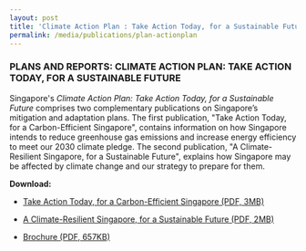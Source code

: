 ```yaml
---
layout: post
title: 'Climate Action Plan : Take Action Today, for a Sustainable Future'
permalink: /media/publications/plan-actionplan
---
```


### PLANS AND REPORTS: CLIMATE ACTION PLAN: TAKE ACTION TODAY, FOR A SUSTAINABLE FUTURE

Singapore's *Climate Action Plan: Take Action Today, for a Sustainable Future* comprises two complementary publications on Singapore’s mitigation and adaptation plans. The first publication, "Take Action Today, for a Carbon-Efficient Singapore", contains information on how Singapore intends to reduce greenhouse gas emissions and increase energy efficiency to meet our 2030 climate pledge. The second publication, "A Climate-Resilient Singapore, for a Sustainable Future", explains how Singapore may be affected by climate change and our strategy to prepare for them. 

**Download:**

* [<a href="/docs/default-source/publications/take-action-today-for-a-carbon-efficient-singapore.pdf" target="_blank">Take Action Today, for a Carbon-Efficient Singapore (PDF, 3MB)</a>](/docs/default-source/publications/take-action-today-for-a-carbon-efficient-singapore.pdf)

* [<a href="/docs/default-source/publications/a-climate-resilient-singapore-for-a-sustainable-future.pdf" target="_blank">A Climate-Resilient Singapore, for a Sustainable Future (PDF, 2MB)</a>](/docs/default-source/publications/a-climate-resilient-singapore-for-a-sustainable-future.pdf)

* [<a href="/docs/default-source/publications/take-action-today-for-a-carbon-efficient-singapore-a-climate-resilient-singapore-for-a-sustainable-future-brochure.pdf" target="_blank">Brochure (PDF, 657KB)</a>](/docs/default-source/publications/take-action-today-for-a-carbon-efficient-singapore-a-climate-resilient-singapore-for-a-sustainable-future-brochure.pdf)

